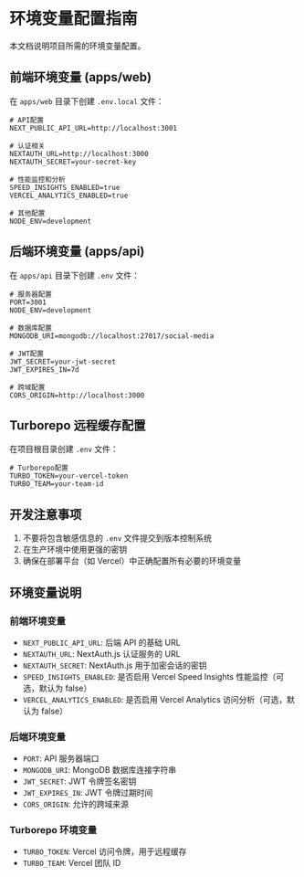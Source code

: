 # 环境变量配置指南

本文档说明项目所需的环境变量配置。

## 前端环境变量 (apps/web)

在 `apps/web` 目录下创建 `.env.local` 文件：

```env
# API配置
NEXT_PUBLIC_API_URL=http://localhost:3001

# 认证相关
NEXTAUTH_URL=http://localhost:3000
NEXTAUTH_SECRET=your-secret-key

# 性能监控和分析
SPEED_INSIGHTS_ENABLED=true
VERCEL_ANALYTICS_ENABLED=true

# 其他配置
NODE_ENV=development
```

## 后端环境变量 (apps/api)

在 `apps/api` 目录下创建 `.env` 文件：

```env
# 服务器配置
PORT=3001
NODE_ENV=development

# 数据库配置
MONGODB_URI=mongodb://localhost:27017/social-media

# JWT配置
JWT_SECRET=your-jwt-secret
JWT_EXPIRES_IN=7d

# 跨域配置
CORS_ORIGIN=http://localhost:3000
```

## Turborepo 远程缓存配置

在项目根目录创建 `.env` 文件：

```env
# Turborepo配置
TURBO_TOKEN=your-vercel-token
TURBO_TEAM=your-team-id
```

## 开发注意事项

1. 不要将包含敏感信息的 `.env` 文件提交到版本控制系统
2. 在生产环境中使用更强的密钥
3. 确保在部署平台（如 Vercel）中正确配置所有必要的环境变量

## 环境变量说明

### 前端环境变量

- `NEXT_PUBLIC_API_URL`: 后端 API 的基础 URL
- `NEXTAUTH_URL`: NextAuth.js 认证服务的 URL
- `NEXTAUTH_SECRET`: NextAuth.js 用于加密会话的密钥
- `SPEED_INSIGHTS_ENABLED`: 是否启用 Vercel Speed Insights 性能监控（可选，默认为 false）
- `VERCEL_ANALYTICS_ENABLED`: 是否启用 Vercel Analytics 访问分析（可选，默认为 false）

### 后端环境变量

- `PORT`: API 服务器端口
- `MONGODB_URI`: MongoDB 数据库连接字符串
- `JWT_SECRET`: JWT 令牌签名密钥
- `JWT_EXPIRES_IN`: JWT 令牌过期时间
- `CORS_ORIGIN`: 允许的跨域来源

### Turborepo 环境变量

- `TURBO_TOKEN`: Vercel 访问令牌，用于远程缓存
- `TURBO_TEAM`: Vercel 团队 ID
